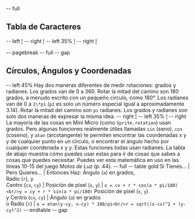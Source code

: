 -- full
## Tabla de Caracteres
-- left
[!](p50-charTableLeft.png)
-- right
[!](p50-charTableRight.png)
-- left 35%
[!](p50-charTableKey.png)
-- right
[!](p50-listing1.png)

-- pagebreak
-- full
-- gap
## Círculos, Ángulos y Coordenadas
-- left 45%
Hay dos maneras diferentes de medir rotaciones: grados y radianes. Los grados van de 0 a 360. Rotar la mitad del camino son 180 grados, a menudo escrito con un pequeño círculo, como 180°.
Los radianes van de 0 a `2\*pi` (`pi` es solo un número especial igual a aproximadamente 3.14). Rotar la mitad del camino son `pi` radianes. Los grados y radianes son solo dos maneras de expresar la misma idea.
-- right
[!](p50-angleChart.png)
-- left 35%
[!](p50-trig.png)
-- right
La mayoría de las cosas en Mini Micro (como `Sprite.rotation`) usan grados. Pero algunas funciones realmente útiles llamadas `sin` (seno), `cos` (coseno), y `atan` (arcotangente) te permiten encontrar las coordenadas x y y de cualquier punto en un círculo, o encontrar el ángulo hecho por cualquier coordenada x y y. Estas funciones todas usan radianes.
La tabla de abajo muestra cómo puedes usar estas para ir de cosas que sabes a cosas que puedes necesitar. Puedes ver esta matemática en uso en las líneas 10-15 del juego _Motos de Luz_ (p. 44).
-- full
-- table gold
Si Tienes... | Pero Quieres... | Entonces Haz:
Ángulo (`a`) en grados,<br/>Radio (`r`), y<br/>Centro (`cx`, `cy`) | Posición de píxel (`x`, `y`) | `x = cx + r * cos(a * pi/180)<br/>y = cy + r * sin(a * pi/180)`
Posición de píxel (`x`, `y`)<br/>y Centro (`cx`, `cy`) | Ángulo (`a`) en grados<br/>o Radio (`r`) | `a = atan(y-cy, x-cy) * 180/pi<br/>r = sqrt((x-cx)^2 + (y-cy)^2)`
-- endtable
-- gap